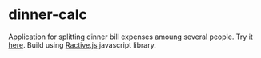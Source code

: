 # dinner-calc
Application for splitting dinner bill expenses amoung several people. Try it [here](https://sunlaud.github.io/dinner-calc/). Build using [Ractive.js](https://ractive.js.org/) javascript library.
